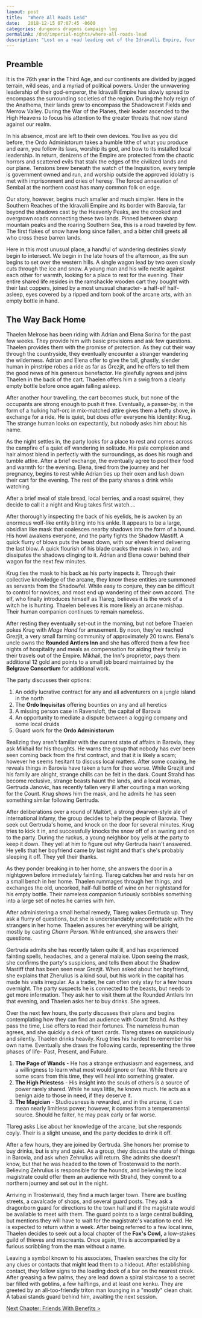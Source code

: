 ```yaml
---
layout: post
title:  "Where All Roads Lead"
date:   2018-12-15 07:07:45 -0600
categories: dungeons dragons campaign log
permalink: /dnd/imperial-nights/where-all-roads-lead
description: "Lost on a road leading out of the Idravalli Empire, four unusual souls begin their journey together"
---
```


## Preamble

It is the 76th year in the Third Age, and our continents are divided by jagged terrain, wild seas, and a myriad of political powers. Under the unwavering leadership of their god-emperor, the Idravalli Empire has slowly spread to encompass the surrounding societies of the region. During the holy reign of the Anathema, their lands grew to encompass the Shadowcrest Fields and Merrow Valley. During the War of the Planes, their leader ascended to the High Heavens to focus his attention to the greater threats that now stand against our realm.

In his absence, most are left to their own devices. You live as you did before, the Ordo Administorum takes a humble tithe of what you produce and earn, you follow its laws, worship its god, and bow to its installed local leadership. In return, denizens of the Empire are protected from the chaotic horrors and scattered evils that stalk the edges of the civilized lands and our plane. Tensions brew beneath the watch of the Inquisition, every temple is government owned and run, and worship outside the approved idolatry is met with imprisonment and cries of heresy. The forced annexation of Sembal at the northern coast has many common folk on edge.

Our story, however, begins much smaller and much simpler. Here in the Southern Reaches of the Idravalli Empire and its border with Barovia, far beyond the shadows cast by the Heavenly Peaks, are the crooked and overgrown roads connecting these two lands. Pinned between sharp mountain peaks and the roaring Southern Sea, this is a road traveled by few. The first flakes of snow have long since fallen, and a bitter chill greets all who cross these barren lands.

Here in this most unusual place, a handful of wandering destinies slowly begin to intersect. We begin in the late hours of the afternoon, as the sun begins to set over the western hills. A single wagon lead by two oxen slowly cuts through the ice and snow. A young man and his wife nestle against each other for warmth, looking for a place to rest for the evening. Their entire shared life resides in the ramshackle wooden cart they bought with their last coppers, joined by a most unusual character- a half-elf half-asleep, eyes covered by a ripped and torn book of the arcane arts, with an empty bottle in hand.

## The Way Back Home

Thaelen Melrose has been riding with Adrian and Elena Sorina for the past few weeks. They provide him with basic provisions and ask few questions. Thaelen provides them with the promise of protection. As they cut their way through the countryside, they eventually encounter a stranger wandering the wilderness. Adrian and Elena offer to give the tall, ghastly, slender human in pinstripe robes a ride as far as Grezjit, and he offers to tell them the good news of his generous benefactor. He gleefully agrees and joins Thaelen in the back of the cart. Thaelen offers him a swig from a clearly empty bottle before once again falling asleep.

After another hour travelling, the cart becomes stuck, but none of the occupants are strong enough to push it free. Eventually, a passer-by, in the form of a hulking half-orc in mix-matched attire gives them a hefty shove, in exchange for a ride. He is quiet, but does offer everyone his identity: Krug. The strange human looks on expectantly, but nobody asks him about his name.

As the night settles in, the party looks for a place to rest and comes across the campfire of a quiet elf wandering in solitude. His pale complexion and hair almost blend in perfectly with the surroundings, as does his rough and tumble attire. After a brief exchange, the eventually agree to pool their food and warmth for the evening. Elena, tired from the journey and her pregnancy, begins to rest while Adrian ties up their oxen and lash down their cart for the evening. The rest of the party shares a drink while watching.

After a brief meal of stale bread, local berries, and a roast squirrel, they decide to call it a night and Krug takes first watch....

After thoroughly inspecting the back of his eyelids, he is awoken by an enormous wolf-like entity biting into his ankle. It appears to be a large, obsidian like mask that coalesces nearby shadows into the form of a hound. His howl awakens everyone, and the party fights the Shadow Mastiff. A quick flurry of blows puts the beast down, with our elven friend delivering the last blow. A quick flourish of his blade cracks the mask in two, and dissipates the shadows clinging to it. Adrian and Elena cower behind their wagon for the next few minutes.

Krug ties the mask to his back as his party inspects it. Through their collective knowledge of the arcane, they know these entities are summoned as servants from the Shadowfel. While easy to conjure, they can be difficult to control for novices, and most end up wandering of their own accord. The elf, who finally introduces himself as Tlareg, believes it is the work of a witch he is hunting. Thaelen believes it is more likely an arcane mishap. Their human companion continues to remain nameless.

After resting they eventually set-out in the morning, but not before Thaelen pokes Krug with *Mage Hand* for amusement. By noon, they've reached Grezjit, a very small farming community of approximately 20 towns. Elena's uncle owns the **Rounded Antlers Inn** and she has offered them a few free nights of hospitality and meals as compensation for aiding their family in their travels out of the Empire. Mikhail, the Inn's proprietor, pays them additional 12 gold and points to a small job board maintained by the **Belgrave Consortium** for additional work.

The party discusses their options:
1. An oddly lucrative contract for any and all adventurers on a jungle island in the north
2. The **Ordo Inquisitas** offering bounties on any and all heretics
3. A missing person case in Ravensloft, the capital of Barovia
4. An opportunity to mediate a dispute between a logging company and some local druids
5. Guard work for the **Ordo Administorum**

Realizing they aren't familiar with the current state of affairs in Barovia, they ask Mikhail for his thoughts. He warns the group that nobody has ever been seen coming back from the first contract, and that it is likely a scam; however he seems hesitant to discuss local matters. After some coaxing, he reveals things in Barovia have taken a turn for thee worse. While Grezjit and his family are alright, strange chills can be felt in the dark. Count Strahd has become reclusive, strange beasts haunt the lands, and a local woman, Gertruda Janovic, has recently fallen very ill after courting a man working for the Count. Krug shows him the mask, and he admits he has seen something similar following Gertruda.

After deliberations over a round of Maltört, a strong dwarven-style ale of international infamy, the group decides to help the people of Barovia. They seek out Gertruda's home, and knock on the door for several minutes. Krug tries to kick it in, and successfully knocks the snow off of an awning and on to the party. During the ruckus, a young neighbor boy yells at the party to keep it down. They yell at him to figure out why Gertruda hasn't answered. He yells that her boyfriend came by last night and that's she's probably sleeping it off. They yell their thanks.

As they ponder breaking in to her home, she answers the door in a nightgown before immediately fainting. Tlareg catches her and rests her on a small bench in her home. Thaelen rummages through her things, and exchanges the old, uncorked, half-full bottle of wine on her nightstand for his empty bottle. Their nameless companion furiously scribbles something into a large set of notes he carries with him.

After administering a small herbal remedy, Tlareg wakes Gertruda up. They ask a flurry of questions, but she is understandably uncomfortable with the strangers in her home. Thaelen assures her everything will be alright, mostly by casting *Charm Person.* While entranced, she answers their questions.

Gertruda admits she has recently taken quite ill, and has experienced fainting spells, headaches, and a general malaise. Upon seeing the mask, she confirms the party's suspicions, and tells them about the Shadow Mastiff that has been seen near Grezjit. When asked about her boyfriend, she explains that Zherulius is a kind soul, but his work in the capital has made his visits irregular. As a trader, he can often only stay for a few hours overnight. The party suspects he is connected to the beasts, but needs to get more information. They ask her to visit them at the Rounded Antlers Inn that evening, and Thaelen asks her to buy drinks. She agrees.

Over the next few hours, the party discusses their plans and begins contemplating how they can find an audience with Count Strahd. As they pass the time, Lise offers to read their fortunes. The nameless human agrees, and she quickly a deck of tarot cards. Tlareg stares on suspiciously and silently. Thaelen drinks heavily. Krug tries his hardest to remember his own name. Eventually she draws the following cards, representing the three phases of life- Past, Present, and Future.
1. **The Page of Wands** - He has a strange enthusiasm and eagerness, and a willingness to learn what most would ignore or fear. While there are some scars from this time, they will heal into something greater.
2. **The High Priestess** - His insight into the souls of others is a source of power rarely shared. While he says little, he knows much. He acts as a benign aide to those in need, if they deserve it.
3. **The Magician** - Studiousness is rewarded, and in the arcane, it can mean nearly limitless power; however, it comes from a temperamental source. Should he falter, he may peak early or far worse.

Tlareg asks Lise about her knowledge of the arcane, but she responds coyly. Their is a slight unease, and the party decides to drink it off.

After a few hours, they are joined by Gertruda. She honors her promise to buy drinks, but is shy and quiet. As a group, they discuss the state of things in Barovia, and ask when Zehrulius will return. She admits she doesn't know, but that he was headed to the town of Trostenwald to the north. Believing Zehrulius is responsible for the hounds, and believing the local magistrate could offer them an audience with Strahd, they commit to a northern journey and set out in the night.

Arriving in Trostenwald, they find a much larger town. There are bustling streets, a cavalcade of shops, and several guard posts. They ask a dragonborn guard for directions to the town hall and if the magistrate would be available to meet with them. The guard points to a large central building, but mentions they will have to wait for the magistrate's vacation to end. He is expected to return within a week. After being referred to a few local inns, Thaelen decides to seek out a local chapter of the **Fox's Cowl,** a low-stakes guild of thieves and miscreants. Once again, this is accompanied by a furious scribbling from the man without a name.

Leaving a symbol known to his associates, Thaelen searches the city for any clues or contacts that might lead them to a hideout. After establishing contact, they follow signs to the loading dock of a bar on the nearest creek. After greasing a few palms, they are lead down a spiral staircase to a secret bar filled with goblins, a few halflings, and at least one kenku. They are greeted by an all-too-friendly triton man lounging in a "mostly" clean chair. A tabaxi stands guard behind him, awaiting the next session.

[Next Chapter: Friends With Benefits >](https://nnichols.github.io/dnd/imperial-nights/friends-with-benefits)
